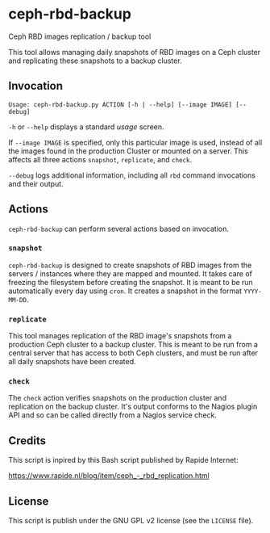 # ceph-rbd-backup
Ceph RBD images replication / backup tool

This tool allows managing daily snapshots of RBD images on a Ceph cluster
and replicating these snapshots to a backup cluster.


## Invocation

```
Usage: ceph-rbd-backup.py ACTION [-h | --help] [--image IMAGE] [--debug]
```

`-h` or `--help` displays a standard _usage_ screen.

If `--image IMAGE` is specified, only this particular image is used, instead
of all the images found in the production Cluster or mounted on a server. This
affects all three actions `snapshot`, `replicate`, and `check`.

`--debug` logs additional information, including all `rbd` command invocations
and their output.


## Actions

`ceph-rbd-backup` can perform several actions based on invocation.

### `snapshot`

`ceph-rbd-backup` is designed to create snapshots of RBD images from the
servers / instances where they are mapped and mounted. It takes care of
freezing the filesystem before creating the snapshot. It is meant to be run
automatically every day using `cron`. It creates a snapshot in the format
`YYYY-MM-DD`.

### `replicate`

This tool manages replication of the RBD image's snapshots from a production
Ceph cluster to a backup cluster. This is meant to be run from a central
server that has access to both Ceph clusters, and must be run after all daily
snapshots have been created.

### `check`

The `check` action verifies snapshots on the production cluster and
replication on the backup cluster. It's output conforms to the Nagios plugin
API and so can be called directly from a Nagios service check.


## Credits

This script is inpired by this Bash script published by Rapide Internet:

https://www.rapide.nl/blog/item/ceph_-_rbd_replication.html


## License

This script is publish under the GNU GPL v2 license (see the `LICENSE` file).
